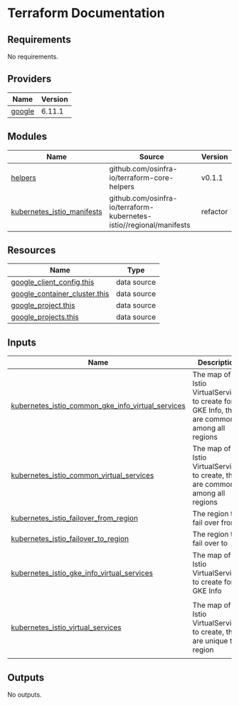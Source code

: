 # Terraform Documentation

<!-- BEGIN_TF_DOCS -->
## Requirements

No requirements.

## Providers

| Name | Version |
|------|---------|
| <a name="provider_google"></a> [google](#provider\_google) | 6.11.1 |

## Modules

| Name | Source | Version |
|------|--------|---------|
| <a name="module_helpers"></a> [helpers](#module\_helpers) | github.com/osinfra-io/terraform-core-helpers | v0.1.1 |
| <a name="module_kubernetes_istio_manifests"></a> [kubernetes\_istio\_manifests](#module\_kubernetes\_istio\_manifests) | github.com/osinfra-io/terraform-kubernetes-istio//regional/manifests | refactor |

## Resources

| Name | Type |
|------|------|
| [google_client_config.this](https://registry.terraform.io/providers/hashicorp/google/latest/docs/data-sources/client_config) | data source |
| [google_container_cluster.this](https://registry.terraform.io/providers/hashicorp/google/latest/docs/data-sources/container_cluster) | data source |
| [google_project.this](https://registry.terraform.io/providers/hashicorp/google/latest/docs/data-sources/project) | data source |
| [google_projects.this](https://registry.terraform.io/providers/hashicorp/google/latest/docs/data-sources/projects) | data source |

## Inputs

| Name | Description | Type | Default | Required |
|------|-------------|------|---------|:--------:|
| <a name="input_kubernetes_istio_common_gke_info_virtual_services"></a> [kubernetes\_istio\_common\_gke\_info\_virtual\_services](#input\_kubernetes\_istio\_common\_gke\_info\_virtual\_services) | The map of Istio VirtualServices to create for GKE Info, that are common among all regions | <pre>map(object({<br/>    destination_host = string<br/>    host             = string<br/>  }))</pre> | n/a | yes |
| <a name="input_kubernetes_istio_common_virtual_services"></a> [kubernetes\_istio\_common\_virtual\_services](#input\_kubernetes\_istio\_common\_virtual\_services) | The map of Istio VirtualServices to create, that are common among all regions | <pre>map(object({<br/>    destination_host = string<br/>    destination_port = optional(number, 8080)<br/>    host             = string<br/>  }))</pre> | n/a | yes |
| <a name="input_kubernetes_istio_failover_from_region"></a> [kubernetes\_istio\_failover\_from\_region](#input\_kubernetes\_istio\_failover\_from\_region) | The region to fail over from | `string` | `""` | no |
| <a name="input_kubernetes_istio_failover_to_region"></a> [kubernetes\_istio\_failover\_to\_region](#input\_kubernetes\_istio\_failover\_to\_region) | The region to fail over to | `string` | `""` | no |
| <a name="input_kubernetes_istio_gke_info_virtual_services"></a> [kubernetes\_istio\_gke\_info\_virtual\_services](#input\_kubernetes\_istio\_gke\_info\_virtual\_services) | The map of Istio VirtualServices to create for GKE Info | <pre>map(object({<br/>    destination_host = string<br/>    host             = string<br/>  }))</pre> | n/a | yes |
| <a name="input_kubernetes_istio_virtual_services"></a> [kubernetes\_istio\_virtual\_services](#input\_kubernetes\_istio\_virtual\_services) | The map of Istio VirtualServices to create, that are unique to a region | <pre>map(object({<br/>    destination_host = string<br/>    destination_port = optional(number, 8080)<br/>    host             = string<br/>  }))</pre> | n/a | yes |

## Outputs

No outputs.
<!-- END_TF_DOCS -->
